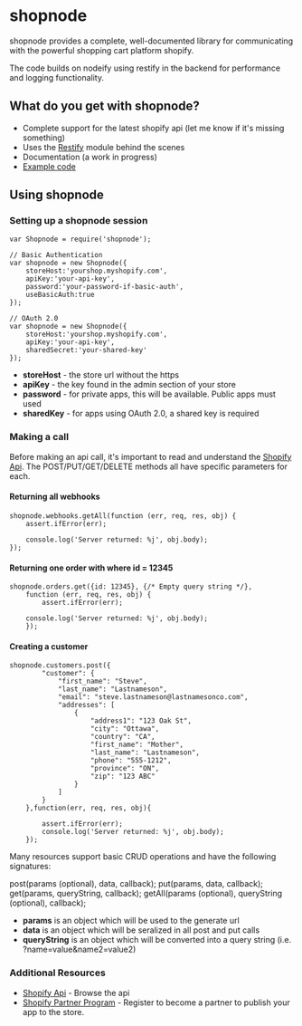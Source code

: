 # shopnode
shopnode provides a complete, well-documented library for communicating with the powerful
shopping cart platform shopify.

The code builds on nodeify using restify in the backend for performance and logging functionality.

## What do you get with shopnode?

* Complete support for the latest shopify api (let me know if it's missing something)
* Uses the [Restify](http://mcavage.github.com/node-restify/) module behind the scenes
* Documentation (a work in progress)
* [Example code](examples/README.md)

## Using shopnode

### Setting up a shopnode session

    var Shopnode = require('shopnode');

    // Basic Authentication
    var shopnode = new Shopnode({
        storeHost:'yourshop.myshopify.com',
        apiKey:'your-api-key',
        password:'your-password-if-basic-auth',
        useBasicAuth:true
    });

    // OAuth 2.0
    var shopnode = new Shopnode({
        storeHost:'yourshop.myshopify.com',
        apiKey:'your-api-key',
        sharedSecret:'your-shared-key'
    });


- **storeHost** - the store url without the https
- **apiKey** - the key found in the admin section of your store
- **password** - for private apps, this will be available. Public apps must used
- **sharedKey** - for apps using OAuth 2.0, a shared key is required

### Making a call

Before making an api call, it's important to read and understand the [Shopify Api](http://api.shopify.com/). The
POST/PUT/GET/DELETE methods all have specific parameters for each.


#### Returning all webhooks

    shopnode.webhooks.getAll(function (err, req, res, obj) {
        assert.ifError(err);

        console.log('Server returned: %j', obj.body);
    });

#### Returning one order with where id = 12345

    shopnode.orders.get({id: 12345}, {/* Empty query string */},
        function (err, req, res, obj) {
            assert.ifError(err);

        console.log('Server returned: %j', obj.body);
        });

#### Creating a customer

    shopnode.customers.post({
            "customer": {
                "first_name": "Steve",
                "last_name": "Lastnameson",
                "email": "steve.lastnameson@lastnamesonco.com",
                "addresses": [
                    {
                        "address1": "123 Oak St",
                        "city": "Ottawa",
                        "country": "CA",
                        "first_name": "Mother",
                        "last_name": "Lastnameson",
                        "phone": "555-1212",
                        "province": "ON",
                        "zip": "123 ABC"
                    }
                ]
            }
        },function(err, req, res, obj){

            assert.ifError(err);
            console.log('Server returned: %j', obj.body);
        });

Many resources support basic CRUD operations and have the following signatures:

post(params (optional), data, callback);
put(params, data, callback);
get(params, queryString, callback);
getAll(params (optional), queryString (optional), callback);

- **params** is an object which will be used to the generate url
- **data** is an object which will be seralized in all post and put calls
- **queryString** is an object which will be converted into a query string (i.e. ?name=value&name2=value2)



### Additional Resources

- [Shopify Api](http://api.shopify.com/) - Browse the api
- [Shopify Partner Program](http://www.shopify.com/partners/apps) - Register to become a partner
 to publish your app to the store.
